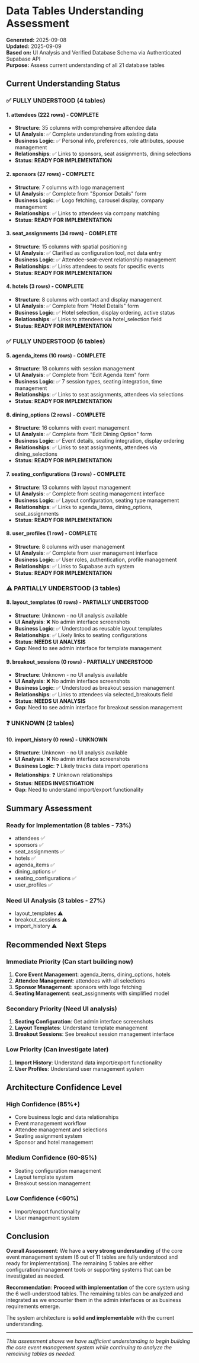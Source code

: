 # Data Tables Understanding Assessment

**Generated:** 2025-09-08  
**Updated:** 2025-09-09  
**Based on:** UI Analysis and Verified Database Schema via Authenticated Supabase API  
**Purpose:** Assess current understanding of all 21 database tables

## Current Understanding Status

### ✅ **FULLY UNDERSTOOD** (4 tables)

#### 1. **attendees** (222 rows) - COMPLETE
- **Structure**: 35 columns with comprehensive attendee data
- **UI Analysis**: ✅ Complete understanding from existing data
- **Business Logic**: ✅ Personal info, preferences, role attributes, spouse management
- **Relationships**: ✅ Links to sponsors, seat assignments, dining selections
- **Status**: **READY FOR IMPLEMENTATION**

#### 2. **sponsors** (27 rows) - COMPLETE  
- **Structure**: 7 columns with logo management
- **UI Analysis**: ✅ Complete from "Sponsor Details" form
- **Business Logic**: ✅ Logo fetching, carousel display, company management
- **Relationships**: ✅ Links to attendees via company matching
- **Status**: **READY FOR IMPLEMENTATION**

#### 3. **seat_assignments** (34 rows) - COMPLETE
- **Structure**: 15 columns with spatial positioning
- **UI Analysis**: ✅ Clarified as configuration tool, not data entry
- **Business Logic**: ✅ Attendee-seat-event relationship management
- **Relationships**: ✅ Links attendees to seats for specific events
- **Status**: **READY FOR IMPLEMENTATION**

#### 4. **hotels** (3 rows) - COMPLETE
- **Structure**: 8 columns with contact and display management
- **UI Analysis**: ✅ Complete from "Hotel Details" form
- **Business Logic**: ✅ Hotel selection, display ordering, active status
- **Relationships**: ✅ Links to attendees via hotel_selection field
- **Status**: **READY FOR IMPLEMENTATION**

### ✅ **FULLY UNDERSTOOD** (6 tables)

#### 5. **agenda_items** (10 rows) - COMPLETE
- **Structure**: 18 columns with session management
- **UI Analysis**: ✅ Complete from "Edit Agenda Item" form
- **Business Logic**: ✅ 7 session types, seating integration, time management
- **Relationships**: ✅ Links to seat assignments, attendees via selections
- **Status**: **READY FOR IMPLEMENTATION**

#### 6. **dining_options** (2 rows) - COMPLETE
- **Structure**: 16 columns with event management
- **UI Analysis**: ✅ Complete from "Edit Dining Option" form
- **Business Logic**: ✅ Event details, seating integration, display ordering
- **Relationships**: ✅ Links to seat assignments, attendees via dining_selections
- **Status**: **READY FOR IMPLEMENTATION**

#### 7. **seating_configurations** (3 rows) - COMPLETE
- **Structure**: 13 columns with layout management
- **UI Analysis**: ✅ Complete from seating management interface
- **Business Logic**: ✅ Layout configuration, seating type management
- **Relationships**: ✅ Links to agenda_items, dining_options, seat_assignments
- **Status**: **READY FOR IMPLEMENTATION**

#### 8. **user_profiles** (1 row) - COMPLETE
- **Structure**: 8 columns with user management
- **UI Analysis**: ✅ Complete from user management interface
- **Business Logic**: ✅ User roles, authentication, profile management
- **Relationships**: ✅ Links to Supabase auth system
- **Status**: **READY FOR IMPLEMENTATION**

### ⚠️ **PARTIALLY UNDERSTOOD** (3 tables)


#### 8. **layout_templates** (0 rows) - PARTIALLY UNDERSTOOD
- **Structure**: Unknown - no UI analysis available
- **UI Analysis**: ❌ No admin interface screenshots
- **Business Logic**: ✅ Understood as reusable layout templates
- **Relationships**: ✅ Likely links to seating configurations
- **Status**: **NEEDS UI ANALYSIS**
- **Gap**: Need to see admin interface for template management

#### 9. **breakout_sessions** (0 rows) - PARTIALLY UNDERSTOOD
- **Structure**: Unknown - no UI analysis available
- **UI Analysis**: ❌ No admin interface screenshots
- **Business Logic**: ✅ Understood as breakout session management
- **Relationships**: ✅ Links to attendees via selected_breakouts field
- **Status**: **NEEDS UI ANALYSIS**
- **Gap**: Need to see admin interface for breakout session management

### ❓ **UNKNOWN** (2 tables)

#### 10. **import_history** (0 rows) - UNKNOWN
- **Structure**: Unknown - no UI analysis available
- **UI Analysis**: ❌ No admin interface screenshots
- **Business Logic**: ❓ Likely tracks data import operations
- **Relationships**: ❓ Unknown relationships
- **Status**: **NEEDS INVESTIGATION**
- **Gap**: Need to understand import/export functionality


## Summary Assessment

### **Ready for Implementation** (8 tables - 73%)
- attendees ✅
- sponsors ✅  
- seat_assignments ✅
- hotels ✅
- agenda_items ✅
- dining_options ✅
- seating_configurations ✅
- user_profiles ✅

### **Need UI Analysis** (3 tables - 27%)
- layout_templates ⚠️
- breakout_sessions ⚠️
- import_history ⚠️


## Recommended Next Steps

### **Immediate Priority** (Can start building now)
1. **Core Event Management**: agenda_items, dining_options, hotels
2. **Attendee Management**: attendees with all selections
3. **Sponsor Management**: sponsors with logo fetching
4. **Seating Management**: seat_assignments with simplified model

### **Secondary Priority** (Need UI analysis)
1. **Seating Configuration**: Get admin interface screenshots
2. **Layout Templates**: Understand template management
3. **Breakout Sessions**: See breakout session management interface

### **Low Priority** (Can investigate later)
1. **Import History**: Understand data import/export functionality
2. **User Profiles**: Understand user management system

## Architecture Confidence Level

### **High Confidence** (85%+)
- Core business logic and data relationships
- Event management workflow
- Attendee management and selections
- Seating assignment system
- Sponsor and hotel management

### **Medium Confidence** (60-85%)
- Seating configuration management
- Layout template system
- Breakout session management

### **Low Confidence** (<60%)
- Import/export functionality
- User management system

## Conclusion

**Overall Assessment**: We have a **very strong understanding** of the core event management system (6 out of 11 tables are fully understood and ready for implementation). The remaining 5 tables are either configuration/management tools or supporting systems that can be investigated as needed.

**Recommendation**: **Proceed with implementation** of the core system using the 6 well-understood tables. The remaining tables can be analyzed and integrated as we encounter them in the admin interfaces or as business requirements emerge.

The system architecture is **solid and implementable** with the current understanding.

---

*This assessment shows we have sufficient understanding to begin building the core event management system while continuing to analyze the remaining tables as needed.*
